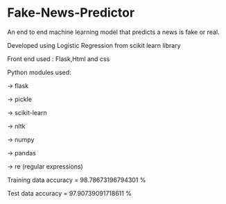 # Fake-News-Predictor

An end to end machine learning model that predicts a news is fake or real.

Developed using Logistic Regression from scikit learn library

Front end used : Flask,Html and css

Python modules used:

  -> flask
  
  -> pickle
  
  -> scikit-learn
  
  -> nltk
  
  -> numpy
  
  -> pandas
  
  -> re  (regular expressions)

Training data accuracy = 98.78673196794301 %

Test data accuracy = 97.90739091718611 %
